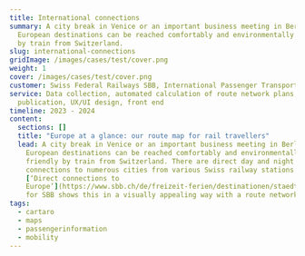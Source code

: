```yaml
---
title: International connections
summary: A city break in Venice or an important business meeting in Berlin? Many
  European destinations can be reached comfortably and environmentally friendly
  by train from Switzerland.
slug: international-connections
gridImage: /images/cases/test/cover.png
weight: 1
cover: /images/cases/test/cover.png
customer: Swiss Federal Railways SBB, International Passenger Transport
service: Data collection, automated calculation of route network plans, map
  publication, UX/UI design, front end
timeline: 2023 - 2024
content:
  sections: []
  title: "Europe at a glance: our route map for rail travellers"
  lead: A city break in Venice or an important business meeting in Berlin? Many
    European destinations can be reached comfortably and environmentally
    friendly by train from Switzerland. There are direct day and night
    connections to numerous cities from various Swiss railway stations. Our map
    [‘Direct connections to
    Europe’](https://www.sbb.ch/de/freizeit-ferien/destinationen/staedte-laender-europa.html)
    for SBB shows this in a visually appealing way with a route network map.
tags:
  - cartaro
  - maps
  - passengerinformation
  - mobility
---
```


